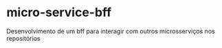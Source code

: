 # micro-service-bff
Desenvolvimento de um bff para interagir com outros microsserviços nos repositórios
